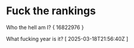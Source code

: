 # Fuck the rankings

Who the hell am I?
{ 16822976 }

What fucking year is it?
[ 2025-03-18T21:56:40Z ]
